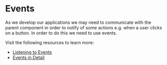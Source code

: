# Events

As we develop our applications we may need to communicate with the parent component in order to notify of some actions e.g. when a user clicks on a button. In order to do this we need to use events.

Visit the following resources to learn more:

- [Listening to Events](https://vuejs.org/guide/essentials/component-basics.html#listening-to-events)
- [Events in Detail](https://vuejs.org/guide/components/events.html)
